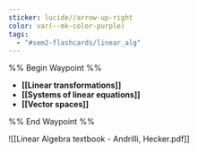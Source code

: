 ```yaml
---
sticker: lucide//arrow-up-right
color: var(--mk-color-purple)
tags:
  - "#sem2-flashcards/linear_alg"
---
```

%% Begin Waypoint %%
- **[[Linear transformations]]**
- **[[Systems of linear equations]]**
- **[[Vector spaces]]**

%% End Waypoint %%

![[Linear Algebra textbook - Andrilli, Hecker.pdf]]